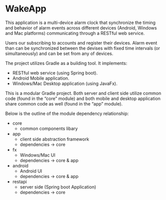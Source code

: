 # WakeApp
This application is a multi-device alarm clock that synchronize the timing and behavior of alarm events across different devices (Android, Windows and Mac platforms) communicating through a RESTful web service. 

Users our subscribing to accounts and register their devices. Alarm event than can be synchronized between the devises with fixed time intervals (or simultaneously) and can be set from any of devices.  

The project utilizes Gradle as a building tool. It implements:
  * RESTful web service (using Spring boot).
  * Android Mobile application.
  *	Windows/Mac Desktop application (using JavaFx).

This is a modular Gradle project. Both server and client side utilize common code (found in the “core” module) and both mobile and desktop application share common code as well (found in the “app” module).

Below is the outline of the module dependency relationship: 

  *	core 
    *	common components libary
  *	app
    *	client side abstraction framework
    *	dependencies -> core
  *	fx
    *	Windows/Mac UI
    *	dependencies -> core & app
  *	android
    *	Android UI
    *	dependencies -> core & app
  *	restapi
    *	server side (Spring boot Application)
    *	dependencies -> core
